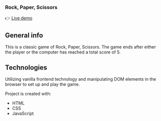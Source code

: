 <h3>Rock, Paper, Scissors</h3>

👉 [Live demo](https://okidokitokiloki.github.io/rock-paper-scissors/)

## General info
This is a classic game of Rock, Paper, Scissors. The game ends after either the player or the computer has reached a total score of 5.

	
## Technologies
Utilizing vanilla frontend technology and manipulating DOM elements in the browser to set up and play the game.

Project is created with:
* HTML
* CSS
* JavaScript
